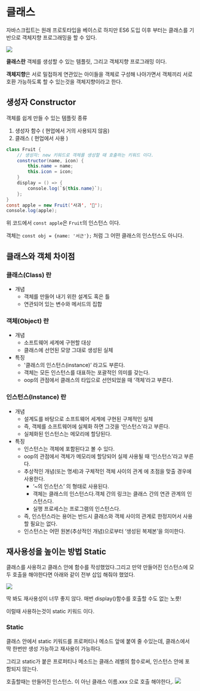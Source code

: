 # 클래스

자바스크립트는 원래 프로토타입을 베이스로 하지만 ES6 도입 이후 부터는 클래스를 기반으로 객체지향 프로그래밍을 할 수 있다.

![](https://i.esdrop.com/d/f/YYnCCNI1Zm/lpQOi1YtfE.png)

**클래스란** 객체를 생성할 수 있는 템플릿, 그리고 객체지향 프로그래밍 이다.

**객체지향**은 서로 밀접하게 연관있는 아이들을 객체로 구성해 나아가면서 객체끼리 서로 호환 가능하도록 할 수 있는것을 객체지향이라고 한다.

## 생성자 Constructor

객체를 쉽게 만들 수 있는 템플릿 종류

1. 생성자 함수 ( 현업에서 거의 사용되지 않음)
2. 클래스 ( 현업에서 사용 )

```java
class Fruit {
    // 생성자: new 키워드로 객체를 생성할 때 호출하는 키워드 이다.
    constructor(name, icon) {
        this.name = name;
        this.icon = icon;
    }
    display = () => {
        console.log(`${this.name}`);
    };
}
const apple = new Fruit('사과', '🍎');
console.log(apple);
```

위 코드에서 `const apple`은 `Fruit`의 인스턴스 이다.

객체는 `const obj = {name: '서근'};` 처럼 그 어떤 클래스의 인스턴스도 아니다.

## 클래스와 객체 차이점

### 클래스(Class) 란

-   개념
    -   객체를 만들어 내기 위한 설계도 혹은 틀
    -   연관되어 있는 변수와 메서드의 집합

### 객체(Object) 란

-   개념
    -   소프트웨어 세계에 구현할 대상
    -   클래스에 선언된 모양 그대로 생성된 실체
-   특징
    -   '클래스의 인스턴스(instance)’ 라고도 부른다.
    -   객체는 모든 인스턴스를 대표하는 포괄적인 의미를 갖는다.
    -   oop의 관점에서 클래스의 타입으로 선언되었을 때 ‘객체’라고 부른다.

### 인스턴스(Instance) 란

-   개념
    -   설계도를 바탕으로 소프트웨어 세계에 구현된 구체적인 실체
    -   즉, 객체를 소프트웨어에 실체화 하면 그것을 ‘인스턴스’라고 부른다.
    -   실체화된 인스턴스는 메모리에 할당된다.
-   특징
    -   인스턴스는 객체에 포함된다고 볼 수 있다.
    -   oop의 관점에서 객체가 메모리에 할당되어 실제 사용될 때 ‘인스턴스’라고 부른다.
    -   추상적인 개념(또는 명세)과 구체적인 객체 사이의 관계 에 초점을 맞출 경우에 사용한다.
        -   ‘~의 인스턴스’ 의 형태로 사용된다.
        -   객체는 클래스의 인스턴스다.객체 간의 링크는 클래스 간의 연관 관계의 인스턴스다.
        -   실행 프로세스는 프로그램의 인스턴스다.
    -   즉, 인스턴스라는 용어는 반드시 클래스와 객체 사이의 관계로 한정지어서 사용할 필요는 없다.
    -   인스턴스는 어떤 원본(추상적인 개념)으로부터 ‘생성된 복제본’을 의미한다.

## 재사용성을 높이는 방법 Static

클래스를 사용하고 클래스 안에 함수를 작성했었다.그리고 만약 만들어진 인스턴스에 모두 호출을 해야한다면 아래와 같이
전부 삽입 해줘야 했었다.

![](https://i.esdrop.com/d/f/YYnCCNI1Zm/DYd9TVe2rS.png)

딱 봐도 재사용성이 너무 좋지 않다. 매번 display()함수를 호출할 수도 없는 노릇!

이럴때 사용하는것이 static 키워드 이다.

### Static

클래스 안에서 static 키워드를 프로퍼티나 메소드 앞에 붙여 줄 수있는데, 클래스에서 딱 한번만 생성 가능하고 재사용이 가능하다.

그리고 static가 붙은 프로퍼티나 메소드는 클래스 레벨의 함수로써, 인스턴스 안에 포함되지 않는다.

호출할때는 만들어진 인스턴스. 이 아닌 클래스 이름.xxx 으로 호출 해야한다,.
![](https://i.esdrop.com/d/f/YYnCCNI1Zm/UDlBLEEAei.png)
